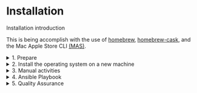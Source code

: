 # Installation 
Installation introduction

This is being accomplish with the use of [homebrew](https://github.com/Homebrew/homebrew), [homebrew-cask](https://github.com/caskroom/homebrew-cask), and the Mac Apple Store CLI [(MAS)](https://github.com/mas-cli/mas).

<details>
<summary>1. Prepare</summary>
1. Prepare your future operating system
    
  1. Download it via the Mac Apple Store
  2. Create a bootable USB key

2. Backup your current configuration
    
  A.  Update your dotFiles on [GitHub](https://github.com/bhdicaire/dotFiles) with [Chezmoi](https://github.com/twpayne/chezmoi)

```console
$ chezmoi update
```

  B. Update your BBEdit configuration on [GitHub](https://github.com/bhdicaire/bbeditSetup) with a Makefile

```console
$ cd ~/Library/Application Support/BBEdit
$ make
```
  1. Copy other configuration settings on an external drive with an Ansible playbook

```console
$ cd ~/macSetup
$ make backup
```
	
  1. Clone your local hard drive (e.g., better be safe than sorry)
	1. Download SuperDuper
	2. Clone your local hard drive
4. Stop services and free licenses as required
	1. To be defined
5. Review the macSetup variables on [GitHub](https://github.com/bhdicaire/macSetup) for the new machine
	1. Computer name, users, and groups
```console
$ vi ~/macSetup/group_vars/all/default.yml
```
	2. AWS, Azure, and RSA keys secrets
```console
$ vi ~/macSetup/group_vars/secrets.yml
```

	3. Review the software to be installed during prepareMac:

```console
$ vi ~/macSetup/roles/prepareMac/brewTaps.yml
$ vi ~/macSetup/roles/prepareMac/macAppStoreConfig.yml
$ vi ~/macSetup/roles/prepareMac/packages.yml
$ vi ~/macSetup/roles/prepareMac/packagesConfig.yml
```

	4. Review the software to be installed during deployMac:
```console
$ vi ~/macSetup/roles/prepareMac/packages.yml
```
	5. Update ADR if required
```console
$ vi ~/macSetup/roles/prepareMac/brewTaps.yml
$ vi ~/macSetup/roles/prepareMac/macAppStoreConfig.yml
$ vi ~/macSetup/roles/prepareMac/packages.yml
$ vi ~/macSetup/roles/prepareMac/packagesConfig.yml
```	
	6. Push the modifications to GitHub	
```console
$ git add *
$ git commit -M "Updated configuration for a new machine"
# git push
```
</details>

<details>
<summary>2. Install the operating system on a new machine</summary>
Install them on a new, empty machine with:
```
brew install chezmoi
brew install 1password-cli
chezmoi —init —apply https://github.com/bhdicaire/dotFiles.git
```
# delete unused fonts
Make backup copies of all System and Library fonts, first.
Boot to the Recovery partition and turn off System Integrity Protection. In Recovery mode, launch Terminal from the menu bar. Then enter:
csrutil disable
You should get a return message that SIP has been disabled. Then enter:
reboot
The Mac will restart. Once back at the normal desktop, you’ll be able to put any fonts in the trash you want to get rid of and empty the trash.
Return to Recovery mode and repeat as above, except turn SIP back on by entering:
csrutil enable
</details>

<details>
<summary>3. Manual activities</summary>

iCloud credential

make install
	
brew install chezmoi
brew install 1password-cli
chezmoi —init —apply https://github.com/bhdicaire/dotFiles.git

restore bbedit config	
	
</details>	

<details>
<summary>4. Ansible Playbook</summary>
make build
reboot
make build	
</details>

<details>
<summary>5. Quality Assurance</summary>
Check items, update configurations as required and update the playbook and the documentation.
	
</details>
